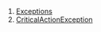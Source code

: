1.  [Exceptions](exceptions_critical_action_exception/#exceptions)
2.  [CriticalActionException](exceptions_critical_action_exception/CriticalActionException-class.html)
